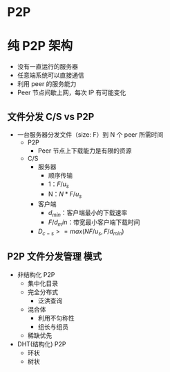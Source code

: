 # P2P

# 纯 P2P 架构
- 没有一直运行的服务器
- 任意端系统可以直接通信
- 利用 peer 的服务能力
- Peer 节点间歇上网，每次 IP 有可能变化

## 文件分发 C/S vs P2P
- 一台服务器分发文件（size: F）到 N 个 peer 所需时间
    - P2P
      - Peer 节点上下载能力是有限的资源
    - C/S
      - 服务器
        - 顺序传输
        - 1：$F/u_s$
        - N：$N * F/u_s$
      - 客户端
        - $d_{min}$：客户端最小的下载速率
        - $F/d_min$：带宽最小客户端下载时间
      - $D_{c-s} >= max(NF/u_s, F/d_{min})$ 

## P2P 文件分发管理 模式
- 非结构化 P2P
  - 集中化目录
  - 完全分布式
    - 泛洪查询
  - 混合体
    - 利用不匀称性
    - 组长与组员
  - 稀缺优先
- DHT(结构化) P2P
  - 环状
  - 树状

